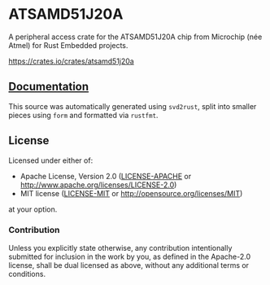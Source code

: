 # ATSAMD51J20A

A peripheral access crate for the ATSAMD51J20A chip from Microchip (née Atmel)
for Rust Embedded projects.

https://crates.io/crates/atsamd51j20a

## [Documentation](https://docs.rs/atsamd51j20a/)

This source was automatically generated using `svd2rust`, split into smaller
pieces using `form` and formatted via `rustfmt`.

## License

Licensed under either of:

- Apache License, Version 2.0 ([LICENSE-APACHE](LICENSE-APACHE) or
  http://www.apache.org/licenses/LICENSE-2.0)
- MIT license ([LICENSE-MIT](LICENSE-MIT) or http://opensource.org/licenses/MIT)

at your option.

### Contribution

Unless you explicitly state otherwise, any contribution intentionally submitted
for inclusion in the work by you, as defined in the Apache-2.0 license, shall
be dual licensed as above, without any additional terms or conditions.
